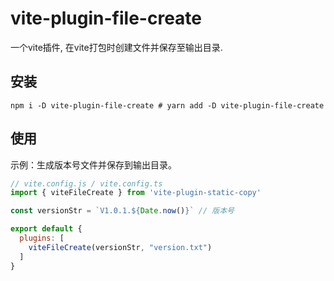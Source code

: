 # vite-plugin-file-create


一个vite插件, 在vite打包时创建文件并保存至输出目录.

## 安装

```shell
npm i -D vite-plugin-file-create # yarn add -D vite-plugin-file-create
```

## 使用

示例：生成版本号文件并保存到输出目录。

```js
// vite.config.js / vite.config.ts
import { viteFileCreate } from 'vite-plugin-static-copy'

const versionStr = `V1.0.1.${Date.now()}` // 版本号

export default {
  plugins: [
    viteFileCreate(versionStr, "version.txt")
  ]
}
```
